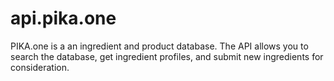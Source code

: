 # api.pika.one

PIKA.one is a an ingredient and product database. The API allows you to search the database, get ingredient profiles, and submit new ingredients for consideration.
